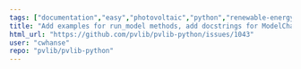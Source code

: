 ```yaml
---
tags: ["documentation","easy","photovoltaic","python","renewable-energy","renewables","solar-energy"]
title: "Add examples for run_model methods, add docstrings for ModelChain constants"
html_url: "https://github.com/pvlib/pvlib-python/issues/1043"
user: "cwhanse"
repo: "pvlib/pvlib-python"
---
```


